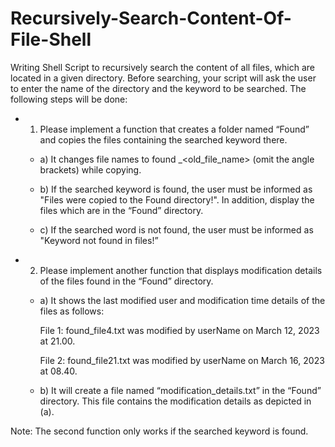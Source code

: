 # Recursively-Search-Content-Of-File-Shell

Writing Shell Script to recursively search the content of all files, which are located in a given directory. Before searching, your script will ask the user to enter the name of the directory and the keyword to be searched. The following steps will be done:

- 1. Please implement a function that creates a folder named “Found” and copies the files containing the searched keyword there.

  * a) It changes file names to found _<old_file_name> (omit the angle brackets) while copying.

  * b) If the searched keyword is found, the user must be informed as "Files were copied to the Found directory!". In addition, display the files   which are in the “Found” directory.

  * c) If the searched word is not found, the user must be informed as "Keyword not found in files!”

- 2. Please implement another function that displays modification details of the files found in the “Found” directory.

  * a) It shows the last modified user and modification time details of the files as follows: 

    File 1: found_file4.txt was modified by userName on March 12, 2023 at 21.00.

    File 2: found_file21.txt was modified by userName on March 16, 2023 at 08.40.

  * b) It will create a file named “modification_details.txt” in the “Found” directory. This file contains the modification details as depicted in    (a).

Note: The second function only works if the searched keyword is found.
